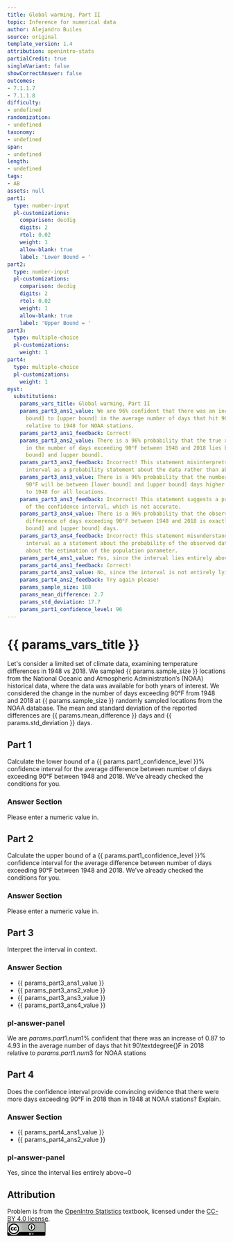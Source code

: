 ```yaml
---
title: Global warming, Part II
topic: Inference for numerical data
author: Alejandro Builes
source: original
template_version: 1.4
attribution: openintro-stats
partialCredit: true
singleVariant: false
showCorrectAnswer: false
outcomes:
- 7.1.1.7
- 7.1.1.8
difficulty:
- undefined
randomization:
- undefined
taxonomy:
- undefined
span:
- undefined
length:
- undefined
tags:
- AB
assets: null
part1:
  type: number-input
  pl-customizations:
    comparison: decdig
    digits: 2
    rtol: 0.02
    weight: 1
    allow-blank: true
    label: 'Lower Bound = '
part2:
  type: number-input
  pl-customizations:
    comparison: decdig
    digits: 2
    rtol: 0.02
    weight: 1
    allow-blank: true
    label: 'Upper Bound = '
part3:
  type: multiple-choice
  pl-customizations:
    weight: 1
part4:
  type: multiple-choice
  pl-customizations:
    weight: 1
myst:
  substitutions:
    params_vars_title: Global warming, Part II
    params_part3_ans1_value: We are 96% confident that there was an increase of [lower
      bound] to [upper bound] in the average number of days that hit 90°F in 2018
      relative to 1948 for NOAA stations.
    params_part3_ans1_feedback: Correct!
    params_part3_ans2_value: There is a 96% probability that the true average difference
      in the number of days exceeding 90°F between 1948 and 2018 lies between [lower
      bound] and [upper bound].
    params_part3_ans2_feedback: Incorrect! This statement misinterprets the confidence
      interval as a probability statement about the data rather than about the interval.
    params_part3_ans3_value: There is a 96% probability that the number of days exceeding
      90°F will be between [lower bound] and [upper bound] days higher in 2018 compared
      to 1948 for all locations.
    params_part3_ans3_feedback: Incorrect! This statement suggests a predictive interpretation
      of the confidence interval, which is not accurate.
    params_part3_ans4_value: There is a 96% probability that the observed average
      difference of days exceeding 90°F between 1948 and 2018 is exactly between [lower
      bound] and [upper bound] days.
    params_part3_ans4_feedback: Incorrect! This statement misunderstands the confidence
      interval as a statement about the probability of the observed data, rather than
      about the estimation of the population parameter.
    params_part4_ans1_value: Yes, since the interval lies entirely above 0.
    params_part4_ans1_feedback: Correct!
    params_part4_ans2_value: No, since the interval is not entirely lying above 0.
    params_part4_ans2_feedback: Try again please!
    params_sample_size: 188
    params_mean_difference: 2.7
    params_std_deviation: 17.7
    params_part1_confidence_level: 96
---
```

# {{ params_vars_title }}
Let's consider a limited set of climate data, examining temperature differences in 1948 vs 2018. We sampled {{ params.sample_size }} locations from the National Oceanic and Atmospheric Administration’s (NOAA) historical data, where the data was available for both years of interest. We considered the change in the number of days exceeding 90°F from 1948 and 2018 at {{ params.sample_size }} randomly sampled locations from the NOAA database. The mean and standard deviation of the reported differences are {{ params.mean_difference }} days and {{ params.std_deviation }} days.

## Part 1

Calculate the lower bound of a {{ params.part1_confidence_level }}% confidence interval for the average difference between number of days exceeding 90°F between 1948 and 2018. We’ve already checked the conditions for you.

### Answer Section

Please enter a numeric value in.

## Part 2

Calculate the upper bound of a {{ params.part1_confidence_level }}% confidence interval for the average difference between number of days exceeding 90°F between 1948 and 2018. We’ve already checked the conditions for you.

### Answer Section

Please enter a numeric value in.

## Part 3

Interpret the interval in context.

### Answer Section

- {{ params_part3_ans1_value }}
- {{ params_part3_ans2_value }}
- {{ params_part3_ans3_value }}
- {{ params_part3_ans4_value }}

### pl-answer-panel

We are ${{ params.part1.num1 }}$% confident that there was an
increase of 0.87 to 4.93 in the average number
of days that hit 90\textdegree{}F in 2018
relative to ${{ params.part1.num3 }}$ for NOAA stations

## Part 4

Does the confidence interval provide convincing evidence that there were more days exceeding 90°F in
2018 than in 1948 at NOAA stations? Explain.

### Answer Section

- {{ params_part4_ans1_value }}
- {{ params_part4_ans2_value }}

### pl-answer-panel

Yes, since the interval lies entirely above~0

## Attribution

Problem is from the [OpenIntro Statistics](https://openintro.org/book/os/) textbook, licensed under the [CC-BY 4.0 license](https://creativecommons.org/licenses/by/4.0/).<br>![Image representing the Creative Commons 4.0 BY license.](https://raw.githubusercontent.com/firasm/bits/master/by.png)